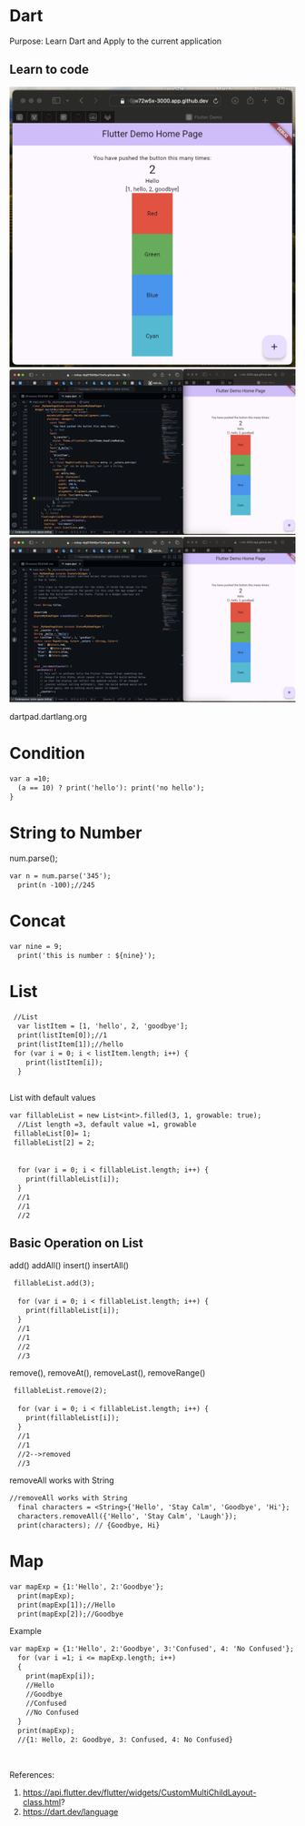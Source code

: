 # Dart
Purpose: Learn Dart and Apply to the current application


## Learn to code

<img src="/demo/LearnCode3.png">
<img src='/demo/LearnCode2.png'>
<img src='/demo/learnCode1.png'>


dartpad.dartlang.org


# Condition

```
var a =10;
  (a == 10) ? print('hello'): print('no hello');
}
```

# String to Number

num.parse();

```
var n = num.parse('345');
  print(n -100);//245

```

# Concat

```
var nine = 9;
  print('this is number : ${nine}');
```

# List

```
 //List
  var listItem = [1, 'hello', 2, 'goodbye'];
  print(listItem[0]);//1
  print(listItem[1]);//hello
 for (var i = 0; i < listItem.length; i++) {
    print(listItem[i]);
  }
  

```

List with default values

```
var fillableList = new List<int>.filled(3, 1, growable: true);
  //List length =3, default value =1, growable
 fillableList[0]= 1;
 fillableList[2] = 2;

  
  for (var i = 0; i < fillableList.length; i++) {
    print(fillableList[i]);
  }
  //1
  //1
  //2
```
## Basic Operation on List

add()
addAll()
insert()
insertAll()

```
 fillableList.add(3);
  
  for (var i = 0; i < fillableList.length; i++) {
    print(fillableList[i]);
  }
  //1
  //1
  //2
  //3
```
remove(), removeAt(), removeLast(), removeRange()
```
 fillableList.remove(2);
  
  for (var i = 0; i < fillableList.length; i++) {
    print(fillableList[i]);
  }
  //1
  //1
  //2-->removed
  //3
```
removeAll works with String

```
//removeAll works with String
  final characters = <String>{'Hello', 'Stay Calm', 'Goodbye', 'Hi'};
  characters.removeAll({'Hello', 'Stay Calm', 'Laugh'});
  print(characters); // {Goodbye, Hi}

```
# Map

```
var mapExp = {1:'Hello', 2:'Goodbye'};
  print(mapExp);
  print(mapExp[1]);//Hello
  print(mapExp[2]);//Goodbye
```

Example

```
var mapExp = {1:'Hello', 2:'Goodbye', 3:'Confused', 4: 'No Confused'};
  for (var i =1; i <= mapExp.length; i++)
  {
    print(mapExp[i]);
    //Hello
    //Goodbye
    //Confused
    //No Confused
  }
  print(mapExp);
  //{1: Hello, 2: Goodbye, 3: Confused, 4: No Confused}
 
 
```

References:
1. https://api.flutter.dev/flutter/widgets/CustomMultiChildLayout-class.html?
2. https://dart.dev/language
